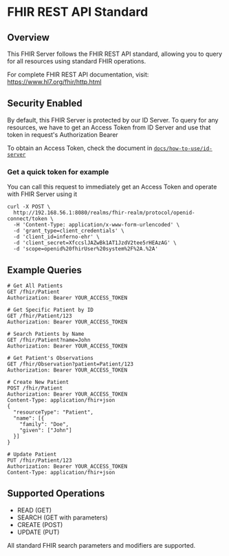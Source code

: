 # FHIR REST API Standard

## Overview

This FHIR Server follows the FHIR REST API standard, allowing you to query for all resources using standard FHIR operations.

For complete FHIR REST API documentation, visit:
https://www.hl7.org/fhir/http.html

## Security Enabled
By default, this FHIR Server is protected by our ID Server. To query for any resources, we have to get an Access Token from ID Server and use that token in request's Authorization Bearer

To obtain an Access Token, check the document in [`docs/how-to-use/id-server`](../id-server/2.Get-Access-Token-through-different-authentication-flows)

### Get a quick token for example

You can call this request to immediately get an Access Token and operate with FHIR Server using it
```
curl -X POST \
  http://192.168.56.1:8080/realms/fhir-realm/protocol/openid-connect/token \
  -H 'Content-Type: application/x-www-form-urlencoded' \
  -d 'grant_type=client_credentials' \
  -d 'client_id=inferno-ehr' \
  -d 'client_secret=XfccslJAZwBk1AT1JzdV2tee5rHEAzAG' \
  -d 'scope=openid%20fhirUser%20system%2F%2A.%2A'
```

## Example Queries
```
# Get All Patients
GET /fhir/Patient
Authorization: Bearer YOUR_ACCESS_TOKEN

# Get Specific Patient by ID
GET /fhir/Patient/123
Authorization: Bearer YOUR_ACCESS_TOKEN

# Search Patients by Name
GET /fhir/Patient?name=John
Authorization: Bearer YOUR_ACCESS_TOKEN

# Get Patient's Observations
GET /fhir/Observation?patient=Patient/123
Authorization: Bearer YOUR_ACCESS_TOKEN

# Create New Patient
POST /fhir/Patient
Authorization: Bearer YOUR_ACCESS_TOKEN
Content-Type: application/fhir+json
{
  "resourceType": "Patient",
  "name": [{
    "family": "Doe",
    "given": ["John"]
  }]
}

# Update Patient
PUT /fhir/Patient/123
Authorization: Bearer YOUR_ACCESS_TOKEN
Content-Type: application/fhir+json
```

## Supported Operations

- READ (GET)
- SEARCH (GET with parameters)
- CREATE (POST)
- UPDATE (PUT)
    
All standard FHIR search parameters and modifiers are supported.